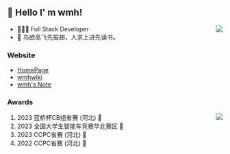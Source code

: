 ##  👋 Hello I' m wmh!

<img align="right" src="https://github-readme-stats.vercel.app/api?username=wmh1024&show_icons=true&icon_color=CE1D2D&text_color=718096&bg_color=ffffff&locale=cn" />

- 👨🏻‍💻 Full Stack Developer
- 📝 鸟欲高飞先振翅，人求上进先读书。

### Website

- [HomePage](https://home.wmhwiki.cn)
- [wmhwiki](https://wmhwiki.cn)
- [wmh's Note](https://note.wmhwiki.cn)

### Awards

<img align="right" src="https://github-readme-stats.vercel.app/api/top-langs/?username=wmh1024&hide_title=true&hide_border=true&layout=compact&theme=graywhite&locale=cn" />

1. 2023 蓝桥杯CB组省赛 (河北) 🥇
2. 2023 全国大学生智能车竞赛华北赛区 🥈
3. 2023 CCPC省赛 (河北) 🥉
4. 2022 CCPC省赛 (河北) 🥉
